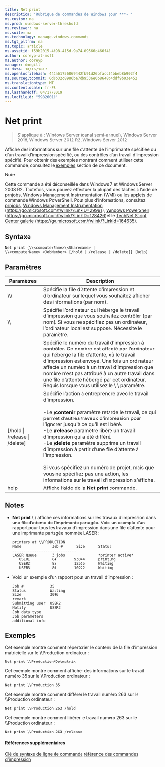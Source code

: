 ```yaml
---
title: Net print
description: 'Rubrique de commandes de Windows pour ***- '
ms.custom: na
ms.prod: windows-server-threshold
ms.reviewer: na
ms.suite: na
ms.technology: manage-windows-commands
ms.tgt_pltfrm: na
ms.topic: article
ms.assetid: f59b2015-4698-415d-9a74-09566c466f40
author: coreyp-at-msft
ms.author: coreyp
manager: dongill
ms.date: 10/16/2017
ms.openlocfilehash: 441a61756869442fb91d26bfacc64bbeb8b902f4
ms.sourcegitcommit: 0d0b32c8986ba7db9536e0b8648d4ddf9b03e452
ms.translationtype: MT
ms.contentlocale: fr-FR
ms.lasthandoff: 04/17/2019
ms.locfileid: "59826010"
---
```

# <a name="net-print"></a>Net print

>S'applique à : Windows Server (canal semi-annuel), Windows Server 2016, Windows Server 2012 R2, Windows Server 2012

Affiche des informations sur une file d’attente de l’imprimante spécifiée ou d’un travail d’impression spécifié, ou des contrôles d’un travail d’impression spécifié.
Pour obtenir des exemples montrant comment utiliser cette commande, consultez le [exemples](#BKMK_examples) section de ce document.
> [!NOTE]
> Cette commande a été déconseillée dans Windows 7 et Windows Server 2008 R2. Toutefois, vous pouvez effectuer la plupart des tâches à l’aide de prnjobs, Windows Management Instrumentation (WMI) ou les applets de commande Windows PowerShell. Pour plus d’informations, consultez [prnjobs](prnjobs.md), [Windows Management Instrumentation](https://go.microsoft.com/fwlink/?LinkID=29991) (https://go.microsoft.com/fwlink/?LinkID=29991), [Windows PowerShell](https://go.microsoft.com/fwlink/?LinkID=128426) (https://go.microsoft.com/fwlink/?LinkID=128426)et le [TechNet Script Center galerie](https://go.microsoft.com/fwlink/?LinkId=164635) (https://go.microsoft.com/fwlink/?LinkId=164635).
## <a name="syntax"></a>Syntaxe
```
Net print {\\<computerName>\<Sharename> | 
\\<computerName> <JobNumber> [/hold | /release | /delete]} [help]
```
## <a name="parameters"></a>Paramètres
|Paramètres|Description|
|-------|--------|
|\\\\<computerName>\\<Sharename>|Spécifie la file d’attente d’impression et d’ordinateur sur lequel vous souhaitez afficher des informations (par nom).|
|\\\\<computerName>|Spécifie l’ordinateur qui héberge le travail d’impression que vous souhaitez contrôler (par nom). Si vous ne spécifiez pas un ordinateur, l’ordinateur local est supposé. Nécessite le <JobNumber> paramètre.|
|<JobNumber>|Spécifie le numéro du travail d’impression à contrôler. Ce nombre est affecté par l’ordinateur qui héberge la file d’attente, où le travail d’impression est envoyé. Une fois un ordinateur affecte un numéro à un travail d’impression que nombre n’est pas attribué à un autre travail dans une file d’attente hébergé par cet ordinateur. Requis lorsque vous utilisez le \\ \\ <computerName> paramètre.|
|[/hold &#124; /release &#124; /delete]|Spécifie l’action à entreprendre avec le travail d’impression.<br /><br />-Le **/contenir** paramètre retarde le travail, ce qui permet d’autres travaux d’impression pour l’ignorer jusqu'à ce qu’il est libéré.<br />-Le **/release** paramètre libère un travail d’impression qui a été différé.<br />-Le **/delete** paramètre supprime un travail d’impression à partir d’une file d’attente à l’impression.<br /><br />Si vous spécifiez un numéro de projet, mais que vous ne spécifiez pas une action, les informations sur le travail d’impression s’affiche.|
|help|Affiche l’aide de la **Net print** commande.|
## <a name="remarks"></a>Notes
-   **Net print** \\ \\ <computerName> affiche des informations sur les travaux d’impression dans une file d’attente de l’imprimante partagée. Voici un exemple d’un rapport pour tous les travaux d’impression dans une file d’attente pour une imprimante partagée nommée LASER :
    ```
    printers at \\PRODUCTION
    Name              Job #      Size      Status
    -----------------------------
    LASER Queue       3 jobs               *printer active*
       USER1          84        93844      printing
       USER2          85        12555      Waiting
       USER3          86        10222      Waiting
    ```
-   Voici un exemple d’un rapport pour un travail d’impression :
    ```
    Job #            35
    Status           Waiting
    Size             3096
    remark
    Submitting user  USER2
    Notify           USER2
    Job data type
    Job parameters
    additional info
    ```
## <a name="BKMK_examples"></a>Exemples
Cet exemple montre comment répertorier le contenu de la file d’impression matricielle sur le \\\Production ordinateur :
```
Net print \\Production\Dotmatrix 
```
Cet exemple montre comment afficher des informations sur le travail numéro 35 sur le \\\Production ordinateur :
```
Net print \\Production 35 
```
Cet exemple montre comment différer le travail numéro 263 sur le \\\Production ordinateur :
```
Net print \\Production 263 /hold 
```
Cet exemple montre comment libérer le travail numéro 263 sur le \\\Production ordinateur :
```
Net print \\Production 263 /release 
```
#### <a name="additional-references"></a>Références supplémentaires
[Clé de syntaxe de ligne de commande](command-line-syntax-key.md)
[référence des commandes d’impression](print-command-reference.md)
